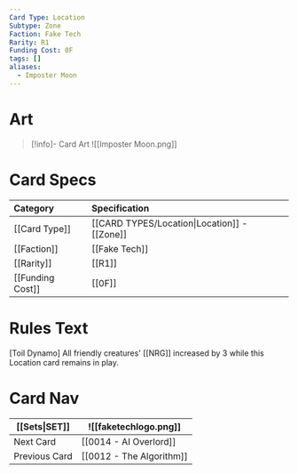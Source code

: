 ```yaml
---
Card Type: Location
Subtype: Zone
Faction: Fake Tech
Rarity: R1
Funding Cost: 0F
tags: []
aliases:
  - Imposter Moon
---
```

# Art

> [!info]- Card Art
> ![[Imposter Moon.png]]

# Card Specs

| Category | Specification| 
| :--- | :--- |
| [[Card Type]] | [[CARD TYPES/Location\|Location]] - [[Zone]] |  
| [[Faction]] | [[Fake Tech]] | 
| [[Rarity]] | [[R1]] |  
| [[Funding Cost]] | [[0F]] | 

# Rules Text  

[Toil Dynamo] All friendly creatures' [[NRG]] increased by 3 while this Location card remains in play.   

# Card Nav

| [[Sets\|SET]]           | ![[faketechlogo.png]]          |
| ------------- | ------------------------------ |
| Next Card     | [[0014 - AI Overlord]] |
| Previous Card | [[0012 - The Algorithm]]         |





